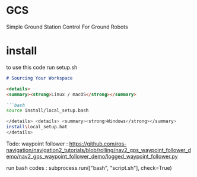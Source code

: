 # GCS
Simple Ground Station Control For Ground Robots

# install
to use this code run setup.sh

```markdown
# Sourcing Your Workspace

<details>
<summary><strong>Linux / macOS</strong></summary>

```bash
source install/local_setup.bash

</details> <details> <summary><strong>Windows</strong></summary>
install\local_setup.bat
</details>

```






Todo:
waypoint follower : https://github.com/ros-navigation/navigation2_tutorials/blob/rolling/nav2_gps_waypoint_follower_demo/nav2_gps_waypoint_follower_demo/logged_waypoint_follower.py

run bash codes : subprocess.run(["bash", "script.sh"], check=True)



